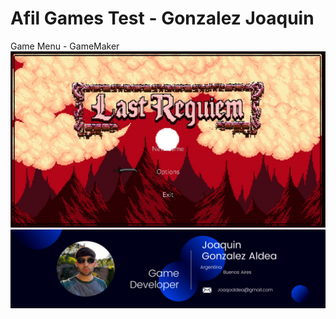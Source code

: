 # Afil Games Test - Gonzalez Joaquin

 Game Menu - GameMaker
![ScreenShoot](readmeImg/_capturaReadme.jpg)
![ScreenShoot](readmeImg/BanerLinkedin.png)
